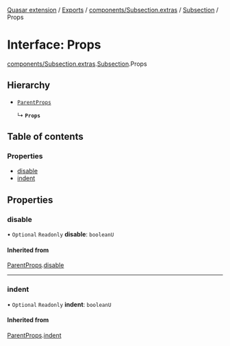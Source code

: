 [Quasar extension](../index.md) / [Exports](../modules.md) / [components/Subsection.extras](../modules/components_Subsection_extras.md) / [Subsection](../modules/components_Subsection_extras.Subsection.md) / Props

# Interface: Props

[components/Subsection.extras](../modules/components_Subsection_extras.md).[Subsection](../modules/components_Subsection_extras.Subsection.md).Props

## Hierarchy

- [`ParentProps`](components_Subsection_extras.Subsection.ParentProps.md)

  ↳ **`Props`**

## Table of contents

### Properties

- [disable](components_Subsection_extras.Subsection.Props.md#disable)
- [indent](components_Subsection_extras.Subsection.Props.md#indent)

## Properties

### disable

• `Optional` `Readonly` **disable**: `booleanU`

#### Inherited from

[ParentProps](components_Subsection_extras.Subsection.ParentProps.md).[disable](components_Subsection_extras.Subsection.ParentProps.md#disable)

___

### indent

• `Optional` `Readonly` **indent**: `booleanU`

#### Inherited from

[ParentProps](components_Subsection_extras.Subsection.ParentProps.md).[indent](components_Subsection_extras.Subsection.ParentProps.md#indent)
